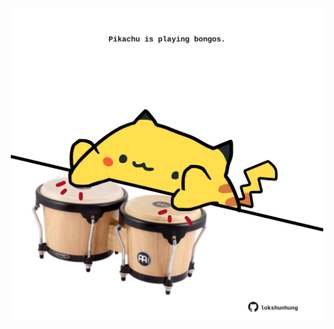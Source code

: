 <!-- built at 15/09/2023, 18:00:46 UTC -->
<p align="center">
  <img width="500" height="500" src="./ReadmeImage.svg">
</p>
